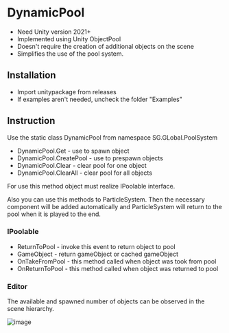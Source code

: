 # DynamicPool

- Need Unity version 2021+
- Implemented using Unity ObjectPool
- Doesn't require the creation of additional objects on the scene
- Simplifies the use of the pool system.

## Installation

- Import unitypackage from releases
- If examples aren't needed, uncheck the folder "Examples"

## Instruction

Use the static class DynamicPool from namespace SG.GLobal.PoolSystem

- DynamicPool.Get - use to spawn object
- DynamicPool.CreatePool - use to prespawn objects
- DynamicPool.Clear - clear pool for one object
- DynamicPool.ClearAll - clear pool for all objects

For use this method object must realize IPoolable interface. 

Also you can use this methods to ParticleSystem. 
Then the necessary component will be added automatically and ParticleSystem will return to the pool when it is played to the end.

### IPoolable

- ReturnToPool - invoke this event to return object to pool
- GameObject - return gameObject or cached gameObject
- OnTakeFromPool - this method called when object was took from pool
- OnReturnToPool - this method called when object was returned to pool

### Editor

The available and spawned number of objects can be observed in the scene hierarchy.

![image](https://user-images.githubusercontent.com/22861315/229386548-911a2d49-6481-4c12-b47c-3377c11fff7d.png)

